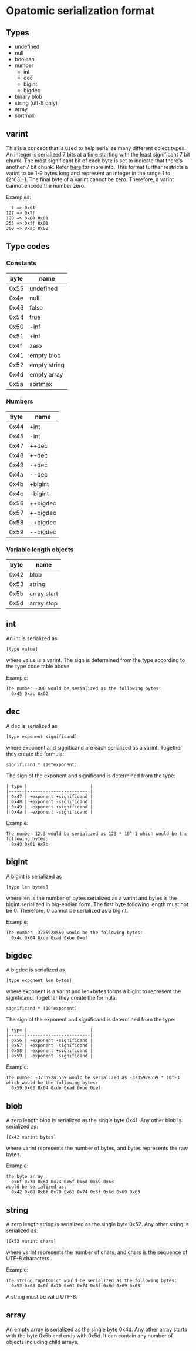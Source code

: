 # Opatomic serialization format

## Types
 - undefined
 - null
 - boolean
 - number
   - int
   - dec
   - bigint
   - bigdec
 - binary blob
 - string (utf-8 only)
 - array
 - sortmax

## varint

This is a concept that is used to help serialize many different object types. An integer is serialized
7 bits at a time starting with the least significant 7 bit chunk. The most significant bit of each byte
is set to indicate that there's another 7 bit chunk.
Refer [here](https://github.com/multiformats/unsigned-varint) for more info. This format further restricts
a varint to be 1-9 bytes long and represent an integer in the range 1 to (2^63)-1. The final byte
of a varint cannot be zero. Therefore, a varint cannot encode the number zero.

Examples:

      1 => 0x01
    127 => 0x7f
    128 => 0x80 0x01
    255 => 0xff 0x01
    300 => 0xac 0x02

## Type codes

### Constants

| byte | name         |
|------|--------------|
| 0x55 | undefined    |
| 0x4e | null         |
| 0x46 | false        |
| 0x54 | true         |
| 0x50 | -inf         |
| 0x51 | +inf         |
| 0x4f | zero         |
| 0x41 | empty blob   |
| 0x52 | empty string |
| 0x4d | empty array  |
| 0x5a | sortmax      |

### Numbers

| byte | name        |
|------|-------------|
| 0x44 | +int        |
| 0x45 | -int        |
| 0x47 | ++dec       |
| 0x48 | +-dec       |
| 0x49 | -+dec       |
| 0x4a | --dec       |
| 0x4b | +bigint     |
| 0x4c | -bigint     |
| 0x56 | ++bigdec    |
| 0x57 | +-bigdec    |
| 0x58 | -+bigdec    |
| 0x59 | --bigdec    |

### Variable length objects

| byte | name        |
|------|-------------|
| 0x42 | blob        |
| 0x53 | string      |
| 0x5b | array start |
| 0x5d | array stop  |

## int

An int is serialized as

    [type value]

where value is a varint. The sign is determined from the type according to the type code table above.

Example:

    The number -300 would be serialized as the following bytes:
      0x45 0xac 0x02

## dec

A dec is serialized as

    [type exponent significand]

where exponent and significand are each serialized as a varint. Together they create the formula:

    significand * (10^exponent)

The sign of the exponent and significand is determined from the type:

    | type |                        |
    |------|------------------------|
    | 0x47 | +exponent +significand |
    | 0x48 | +exponent -significand |
    | 0x49 | -exponent +significand |
    | 0x4a | -exponent -significand |

Example:

    The number 12.3 would be serialized as 123 * 10^-1 which would be the following bytes:
      0x49 0x01 0x7b

## bigint

A bigint is serialized as

    [type len bytes]

where len is the number of bytes serialized as a varint and bytes is the bigint serialized in big-endian form. The first byte
following length must not be 0. Therefore, 0 cannot be serialized as a bigint.

Example:

    The number -3735928559 would be the following bytes:
      0x4c 0x04 0xde 0xad 0xbe 0xef

## bigdec

A bigdec is serialized as

    [type exponent len bytes]

where exponent is a varint and len+bytes forms a bigint to represent the significand. Together they create the formula:

    significand * (10^exponent)

The sign of the exponent and significand is determined from the type:

    | type |                        |
    |------|------------------------|
    | 0x56 | +exponent +significand |
    | 0x57 | +exponent -significand |
    | 0x58 | -exponent +significand |
    | 0x59 | -exponent -significand |

Example:

    The number -3735928.559 would be serialized as -3735928559 * 10^-3 which would be the following bytes:
      0x59 0x03 0x04 0xde 0xad 0xbe 0xef


## blob

A zero length blob is serialized as the single byte 0x41. Any other blob is serialized as:

    [0x42 varint bytes]

where varint represents the number of bytes, and bytes represents the raw bytes.

Example:

    the byte array
      0x6f 0x70 0x61 0x74 0x6f 0x6d 0x69 0x63
    would be serialized as:
      0x42 0x08 0x6f 0x70 0x61 0x74 0x6f 0x6d 0x69 0x63

## string

A zero length string is serialized as the single byte 0x52. Any other string is serialized as:

    [0x53 varint chars]

where varint represents the number of chars, and chars is the sequence of UTF-8 characters.

Example:

    The string "opatomic" would be serialized as the following bytes:
      0x53 0x08 0x6f 0x70 0x61 0x74 0x6f 0x6d 0x69 0x63

A string must be valid UTF-8.

## array

An empty array is serialized as the single byte 0x4d. Any other array starts with the byte 0x5b
and ends with 0x5d. It can contain any number of objects including child arrays.


